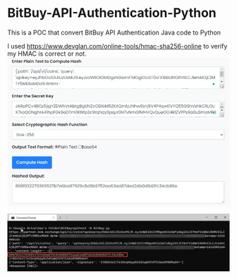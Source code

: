 # BitBuy-API-Authentication-Python
This is a POC that convert BitBuy API Authentication Java code to Python 

I used https://www.devglan.com/online-tools/hmac-sha256-online to verify my HMAC is correct or not.
<img src="01.jpg">

<img src="02.jpg">
